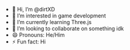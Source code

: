 - 👋 Hi, I’m @dirtXD
- 👀 I’m interested in game development
- 🌱 I’m currently learning Three.js
- 💞️ I’m looking to collaborate on something idk
- 😄 Pronouns: He/Him
- ⚡ Fun fact: Hi

<!---
dirtXD/dirtXD is a ✨ special ✨ repository because its `README.md` (this file) appears on your GitHub profile.
You can click the Preview link to take a look at your changes.
--->
